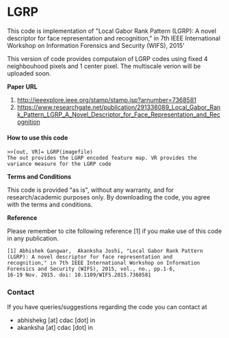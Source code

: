 # LGRP
This code is implementation of  "Local Gabor Rank Pattern (LGRP): A novel descriptor for face representation and recognition," in 7th IEEE International Workshop on Information Forensics and Security (WIFS), 2015'

This version of code provides computaion of LGRP codes using fixed 4 neighbouhood pixels and 1 center pixel.
The multiscale verion will be uploaded soon.

**Paper URL**

1. http://ieeexplore.ieee.org/stamp/stamp.jsp?arnumber=7368581
2. https://www.researchgate.net/publication/291336089_Local_Gabor_Rank_Pattern_LGRP_A_Novel_Descriptor_for_Face_Representation_and_Recognition

#### How to use this code
    >>[out, VR]= LGRP(imagefile)
    The out provides the LGRP encoded feature map. VR provides the variance measure for the LGRP code
  
**Terms and Conditions**

This code is provided "as is", without any warranty, and for research/academic
purposes only. By downloading the code, you agree with the terms and conditions.

**Reference**

Please remember to cite following reference [1] if you make use of this code in any publication.

    [1] Abhishek Gangwar,  Akanksha Joshi, "Local Gabor Rank Pattern (LGRP): A novel descriptor for face representation and
    recognition," in 7th IEEE International Workshop on Information Forensics and Security (WIFS), 2015, vol., no., pp.1-6,
    16-19 Nov. 2015. doi: 10.1109/WIFS.2015.7368581

### Contact
If you have queries/suggestions regarding the code you can contact at

* abhishekg [at] cdac [dot] in
* akanksha  [at] cdac [dot] in
